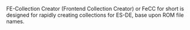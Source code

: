 FE-Collection Creator (Frontend Collection Creator) or FeCC for short is designed for rapidly creating collections for ES-DE, base upon ROM file names.
